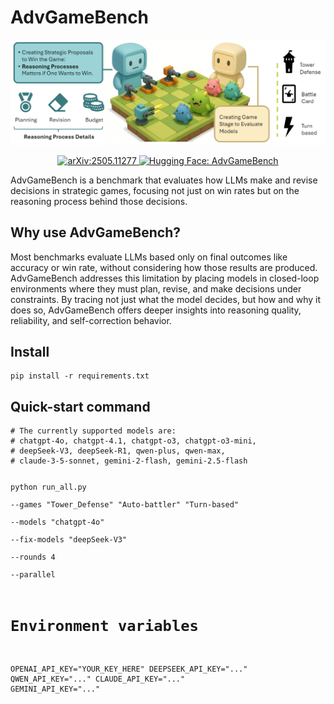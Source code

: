 
</head>
<body>
  <h1>AdvGameBench</h1>
  <img src="docs/image/AdvGame.png" alt="AdvGameBench Architecture Diagram" />

  <p align="center">
  <!-- arXiv -->
  <a href="https://arxiv.org/pdf/2506.12012" target="_blank">
    <img
      src="https://img.shields.io/badge/arXiv-2505.11277-E92D20?logo=arxiv&logoColor=white&style=flat-square"
      alt="arXiv:2505.11277" />
  </a>
  <!-- Hugging Face -->
  <a href="https://huggingface.co/你的用户名/AdvGameBench" target="_blank">
    <img
      src="https://img.shields.io/badge/Hugging%20Face-AdvGameBench-FF9900?logo=Huggingface&logoColor=ffc107"
      alt="Hugging Face: AdvGameBench" />
  </a>
</p>

  AdvGameBench is a benchmark that evaluates how LLMs make and revise decisions in strategic games, focusing not just on win rates but on the reasoning process behind those decisions.

  <h2>Why use AdvGameBench?</h2>
  Most benchmarks evaluate LLMs based only on final outcomes like accuracy or win rate, without considering how those results are produced. AdvGameBench addresses this limitation by placing models in closed-loop environments where they must plan, revise, and make decisions under constraints. By tracing not just what the model decides, but how and why it does so, AdvGameBench offers deeper insights into reasoning quality, reliability, and self-correction behavior.

  <h2>Install</h2>
  <pre><code>pip install -r requirements.txt</code></pre>

  <h2>Quick-start command</h2>
  <pre><code># The currently supported models are:
# chatgpt-4o, chatgpt-4.1, chatgpt-o3, chatgpt-o3-mini,
# deepSeek-V3, deepSeek-R1, qwen-plus, qwen-max,
# claude-3-5-sonnet, gemini-2-flash, gemini-2.5-flash

python run_all.py \
    --games "Tower_Defense" "Auto-battler" "Turn-based" \
    --models "chatgpt-4o" \
    --fix-models "deepSeek-V3" \
    --rounds 4 \
    --parallel

# Environment variables
OPENAI_API_KEY="YOUR_KEY_HERE"
DEEPSEEK_API_KEY="..."
QWEN_API_KEY="..."
CLAUDE_API_KEY="..."
GEMINI_API_KEY="..."</code></pre>
</body>
</html>
